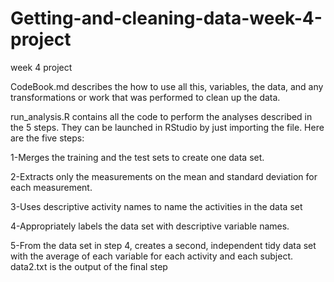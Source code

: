 # Getting-and-cleaning-data-week-4-project
week 4 project 

CodeBook.md describes the how to use all this, variables, the data, and any transformations or work that was performed to clean up the data.

run_analysis.R contains all the code to perform the analyses described in the 5 steps. They can be launched in RStudio by just importing the file. Here are the five steps:

1-Merges the training and the test sets to create one data set.  

2-Extracts only the measurements on the mean and standard deviation for each measurement.

3-Uses descriptive activity names to name the activities in the data set

4-Appropriately labels the data set with descriptive variable names.

5-From the data set in step 4, creates a second, independent tidy data set with the average of each variable for each activity and each subject.
data2.txt is the output of the final step
